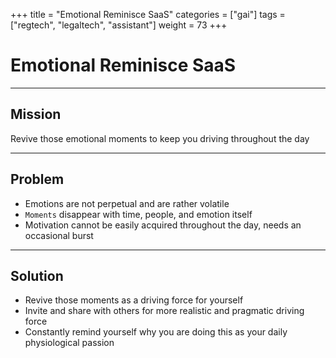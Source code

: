 +++
title = "Emotional Reminisce SaaS"
categories = ["gai"]
tags = ["regtech", "legaltech", "assistant"]
weight = 73
+++

# Emotional Reminisce SaaS

---

## Mission

Revive those emotional moments to keep you driving throughout the day

---

## Problem

- Emotions are not perpetual and are rather volatile
- `Moments` disappear with time, people, and emotion itself
- Motivation cannot be easily acquired throughout the day, needs an occasional burst

---

## Solution

- Revive those moments as a driving force for yourself
- Invite and share with others for more realistic and pragmatic driving force
- Constantly remind yourself why you are doing this as your daily physiological passion
